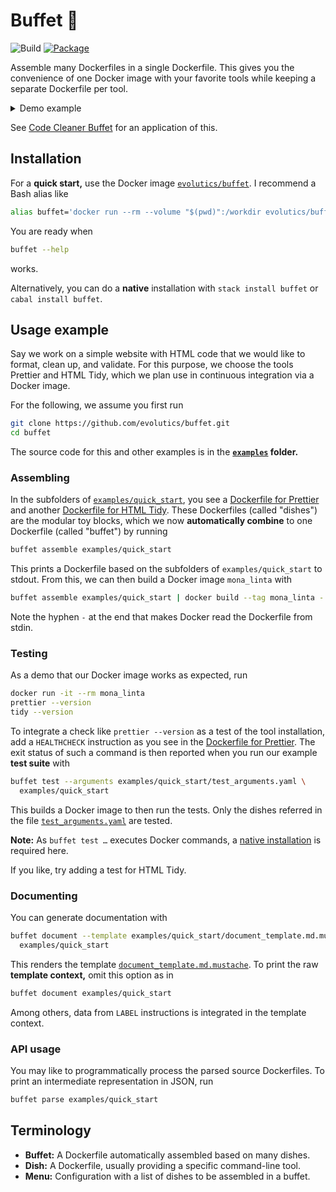 # Buffet 🍜

![Build](https://github.com/evolutics/buffet/workflows/build/badge.svg)
[![Package](https://img.shields.io/hackage/v/buffet)](https://hackage.haskell.org/package/buffet)

Assemble many Dockerfiles in a single Dockerfile. This gives you the convenience of one Docker image with your favorite tools while keeping a separate Dockerfile per tool.

<details>
<summary>Demo example</summary>

A Dockerfile for Prettier

```dockerfile
FROM alpine:3.12.0
RUN apk add --no-cache yarn~=1.22 \
 && yarn global add prettier@2.1.2
WORKDIR /workdir
```

plus a Dockerfile for HTML Tidy

```dockerfile
FROM alpine:3.12.0
RUN apk add --no-cache tidyhtml~=5.6
WORKDIR /workdir
```

are automatically assembled in a single Dockerfile

```dockerfile
FROM alpine:3.12.0
RUN apk add --no-cache yarn~=1.22 \
 && yarn global add prettier@2.1.2 \
 && apk add --no-cache tidyhtml~=5.6
WORKDIR /workdir
```

You can try this yourself by running

```bash
buffet assemble examples/minimal_demonstration
```

</details>

See [Code Cleaner Buffet](https://github.com/evolutics/code-cleaner-buffet) for an application of this.

## Installation

For a **quick start,** use the Docker image [`evolutics/buffet`](https://hub.docker.com/r/evolutics/buffet). I recommend a Bash alias like

```bash
alias buffet='docker run --rm --volume "$(pwd)":/workdir evolutics/buffet'
```

You are ready when

```bash
buffet --help
```

works.

Alternatively, you can do a **native** installation with `stack install buffet` or `cabal install buffet`.

## Usage example

Say we work on a simple website with HTML code that we would like to format, clean up, and validate. For this purpose, we choose the tools Prettier and HTML Tidy, which we plan use in continuous integration via a Docker image.

For the following, we assume you first run

```bash
git clone https://github.com/evolutics/buffet.git
cd buffet
```

The source code for this and other examples is in the **[`examples`](examples) folder.**

### Assembling

In the subfolders of [`examples/quick_start`](examples/quick_start), you see a [Dockerfile for Prettier](examples/quick_start/prettier/Dockerfile) and another [Dockerfile for HTML Tidy](examples/quick_start/tidy/Dockerfile). These Dockerfiles (called "dishes") are the modular toy blocks, which we now **automatically combine** to one Dockerfile (called "buffet") by running

```bash
buffet assemble examples/quick_start
```

This prints a Dockerfile based on the subfolders of `examples/quick_start` to stdout. From this, we can then build a Docker image `mona_linta` with

```bash
buffet assemble examples/quick_start | docker build --tag mona_linta -
```

Note the hyphen `-` at the end that makes Docker read the Dockerfile from stdin.

### Testing

As a demo that our Docker image works as expected, run

```bash
docker run -it --rm mona_linta
prettier --version
tidy --version
```

To integrate a check like `prettier --version` as a test of the tool installation, add a `HEALTHCHECK` instruction as you see in the [Dockerfile for Prettier](examples/quick_start/prettier/Dockerfile). The exit status of such a command is then reported when you run our example **test suite** with

```bash
buffet test --arguments examples/quick_start/test_arguments.yaml \
  examples/quick_start
```

This builds a Docker image to then run the tests. Only the dishes referred in the file [`test_arguments.yaml`](examples/quick_start/test_arguments.yaml) are tested.

**Note:** As `buffet test …` executes Docker commands, a [native installation](#installation) is required here.

If you like, try adding a test for HTML Tidy.

### Documenting

You can generate documentation with

```bash
buffet document --template examples/quick_start/document_template.md.mustache \
  examples/quick_start
```

This renders the template [`document_template.md.mustache`](examples/quick_start/document_template.md.mustache). To print the raw **template context,** omit this option as in

```bash
buffet document examples/quick_start
```

Among others, data from `LABEL` instructions is integrated in the template context.

### API usage

You may like to programmatically process the parsed source Dockerfiles. To print an intermediate representation in JSON, run

```bash
buffet parse examples/quick_start
```

## Terminology

- **Buffet:** A Dockerfile automatically assembled based on many dishes.
- **Dish:** A Dockerfile, usually providing a specific command-line tool.
- **Menu:** Configuration with a list of dishes to be assembled in a buffet.
